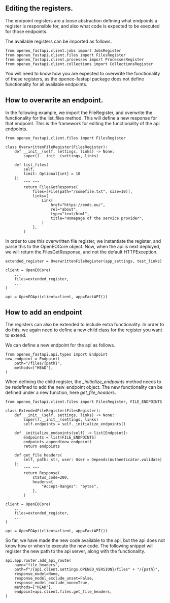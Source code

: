 ## Editing the registers.

The endpoint registers are a loose abstraction defining what endpoints a register is responsible for, and also what code is expected to be executed for those endpoints.

The available registers can be imported as follows.

    from openeo_fastapi.client.jobs import JobsRegister
    from openeo_fastapi.client.files import FilesRegister
    from openeo_fastapi.client.processes import ProcessesRegister
    from openeo_fastapi.client.collections import CollectionsRegister

You will need to know how you are expected to overwrite the functionality of these registers, as the openeo-fastapi package does not define functionality for all available endpoints.

## How to overwrite an endpoint.

In the following example, we import the FileRegister, and overwrite the functionality for the list_files method. This will define a new response for that endpoint.  This is the framework for editing the functionality of the api endpoints.

    from openeo_fastapi.client.files import FilesRegister

    class OverwrittenFileRegister(FilesRegister):
        def __init__(self, settings, links) -> None:
            super().__init__(settings, links)

        def list_files(
            self,
            limit: Optional[int] = 10
        ):
            """ """
            return FilesGetResponse(
                files=[File(path="/somefile.txt", size=10)],
                links=[
                    Link(
                        href="https://eodc.eu/",
                        rel="about",
                        type="text/html",
                        title="Homepage of the service provider",
                    )
                ],
            )

In order to use this overwritten file register, we instantiate the register, and parse this to the OpenEOCore object. Now, when the api is next deployed, we will return the FilesGetResponse, and not the default HTTPException.

    extended_register = OverwrittenFileRegister(app_settings, test_links)

    client = OpenEOCore(
        ...
        files=extended_register,
        ...
    )

    api = OpenEOApi(client=client, app=FastAPI())

## How to add an endpoint

The registers can also be extended to include extra functionality. In order to do this, we again need to define a new child class for the register you want to extend.

We can define a new endpoint for the api as follows.

    from openeo_fastapi.api.types import Endpoint
    new_endpoint = Endpoint(
        path="/files/{path}",
        methods=["HEAD"],
    )

When defining the child register, the *_initialize_endpoints* method needs to be redefined to add the new_endpoint object. The new functionality can be defined under a new function, here *get_file_headers*.

    from openeo_fastapi.client.files import FilesRegister, FILE_ENDPOINTS

    class ExtendedFileRegister(FilesRegister):
        def __init__(self, settings, links) -> None:
            super().__init__(settings, links)
            self.endpoints = self._initialize_endpoints()

        def _initialize_endpoints(self) -> list[Endpoint]:
            endpoints = list(FILE_ENDPOINTS)
            endpoints.append(new_endpoint)
            return endpoints

        def get_file_headers(
            self, path: str, user: User = Depends(Authenticator.validate)
        ):
            """ """
            return Response(
                status_code=200,
                headers={
                    "Accept-Ranges": "bytes",
                },
            )

    client = OpenEOCore(
        ...
        files=extended_register,
        ...
    )

    api = OpenEOApi(client=client, app=FastAPI())

So far, we have made the new code available to the api, but the api does not know how or when to execute the new code. The following snippet will register the new path to the api server, along with the functionality.

    api.app.router.add_api_route(
        name="file_headers",
        path=f"/{api.client.settings.OPENEO_VERSION}/files" + "/{path}",
        response_model=None,
        response_model_exclude_unset=False,
        response_model_exclude_none=True,
        methods=["HEAD"],
        endpoint=api.client.files.get_file_headers,
    )